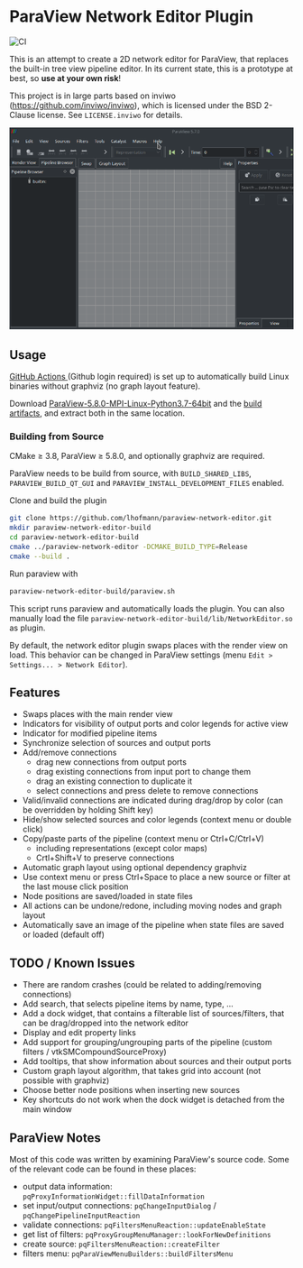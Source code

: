 # ParaView Network Editor Plugin

![CI](https://github.com/lhofmann/paraview-network-editor/workflows/CI/badge.svg)

This is an attempt to create a 2D network editor for ParaView, that replaces the built-in tree view pipeline editor.
In its current state, this is a prototype at best, so **use at your own risk**!

This project is in large parts based on inviwo (https://github.com/inviwo/inviwo), which is licensed under the BSD 2-Clause license. See `LICENSE.inviwo` for details.

![Demo](demo.gif)

## Usage

[GitHub Actions ](https://github.com/lhofmann/paraview-network-editor/actions) (Github login required) is set up to automatically build Linux binaries without graphviz (no graph layout feature).

Download [ParaView-5.8.0-MPI-Linux-Python3.7-64bit](https://www.paraview.org/files/v5.8/ParaView-5.8.0-MPI-Linux-Python3.7-64bit.tar.gz) and the [build artifacts](https://github.com/lhofmann/paraview-network-editor/suites/1232931077/artifacts/18580152), and extract both in the same location.

### Building from Source

CMake &ge; 3.8, ParaView &ge; 5.8.0, and optionally graphviz are required.

ParaView needs to be build from source, with `BUILD_SHARED_LIBS`, `PARAVIEW_BUILD_QT_GUI` and `PARAVIEW_INSTALL_DEVELOPMENT_FILES` enabled.

Clone and build the plugin
```bash
git clone https://github.com/lhofmann/paraview-network-editor.git
mkdir paraview-network-editor-build
cd paraview-network-editor-build
cmake ../paraview-network-editor -DCMAKE_BUILD_TYPE=Release
cmake --build .
```
Run paraview with
```bash
paraview-network-editor-build/paraview.sh
```
This script runs paraview and automatically loads the plugin.
You can also manually load the file `paraview-network-editor-build/lib/NetworkEditor.so` as plugin.

By default, the network editor plugin swaps places with the render view on load. 
This behavior can be changed in ParaView settings (menu `Edit > Settings... > Network Editor`). 

## Features

* Swaps places with the main render view
* Indicators for visibility of output ports and color legends for active view
* Indicator for modified pipeline items
* Synchronize selection of sources and output ports
* Add/remove connections
  * drag new connections from output ports
  * drag existing connections from input port to change them
  * drag an existing connection to duplicate it
  * select connections and press delete to remove connections
* Valid/invalid connections are indicated during drag/drop by color (can be overridden by holding Shift key) 
* Hide/show selected sources and color legends (context menu or double click)
* Copy/paste parts of the pipeline (context menu or Ctrl+C/Ctrl+V)
  * including representations (except color maps)
  * Crtl+Shift+V to preserve connections
* Automatic graph layout using optional dependency graphviz
* Use context menu or press Ctrl+Space to place a new source or filter at the last mouse click position
* Node positions are saved/loaded in state files
* All actions can be undone/redone, including moving nodes and graph layout 
* Automatically save an image of the pipeline when state files are saved or loaded (default off)

## TODO / Known Issues

* There are random crashes (could be related to adding/removing connections)
* Add search, that selects pipeline items by name, type, ...
* Add a dock widget, that contains a filterable list of sources/filters, that can be drag/dropped into the network editor
* Display and edit property links
* Add support for grouping/ungrouping parts of the pipeline (custom filters / vtkSMCompoundSourceProxy)
* Add tooltips, that show information about sources and their output ports
* Custom graph layout algorithm, that takes grid into account (not possible with graphviz)
* Choose better node positions when inserting new sources
* Key shortcuts do not work when the dock widget is detached from the main window

## ParaView Notes

Most of this code was written by examining ParaView's source code. 
Some of the relevant code can be found in these places: 

* output data information: `pqProxyInformationWidget::fillDataInformation`
* set input/output connections: `pqChangeInputDialog` / `pqChangePipelineInputReaction` 
* validate connections: `pqFiltersMenuReaction::updateEnableState`
* get list of filters: `pqProxyGroupMenuManager::lookForNewDefinitions`
* create source: `pqFiltersMenuReaction::createFilter`
* filters menu: `pqParaViewMenuBuilders::buildFiltersMenu`
